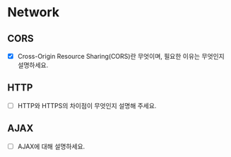 # Network

## CORS

- [x] Cross-Origin Resource Sharing(CORS)란 무엇이며, 필요한 이유는 무엇인지 설명하세요.

## HTTP

- [ ] HTTP와 HTTPS의 차이점이 무엇인지 설명해 주세요.

## AJAX

- [ ] AJAX에 대해 설명하세요.
